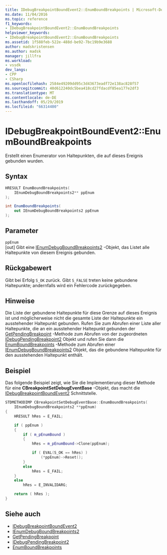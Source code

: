 ```yaml
---
title: IDebugBreakpointBoundEvent2::EnumBoundBreakpoints | Microsoft-Dokumentation
ms.date: 11/04/2016
ms.topic: reference
f1_keywords:
- IDebugBreakpointBoundEvent2::EnumBoundBreakpoints
helpviewer_keywords:
- IDebugBreakpointBoundEvent2::EnumBoundBreakpoints
ms.assetid: 1f588feb-522e-488d-be92-7bc19b9e3688
author: madskristensen
ms.author: madsk
manager: jillfra
ms.workload:
- vssdk
dev_langs:
- CPP
- CSharp
ms.openlocfilehash: 2584e49209dd95c3d43673eadf72e138ac828f57
ms.sourcegitcommit: 40d612240dc5bea418cd27fdacdf85ea177e2df3
ms.translationtype: MT
ms.contentlocale: de-DE
ms.lasthandoff: 05/29/2019
ms.locfileid: "66314400"
---
```

# <a name="idebugbreakpointboundevent2enumboundbreakpoints"></a>IDebugBreakpointBoundEvent2::EnumBoundBreakpoints
Erstellt einen Enumerator von Haltepunkten, die auf dieses Ereignis gebunden wurden.

## <a name="syntax"></a>Syntax

```cpp
HRESULT EnumBoundBreakpoints( 
    IEnumDebugBoundBreakpoints2** ppEnum
);
```

```csharp
int EnumBoundBreakpoints( 
    out IEnumDebugBoundBreakpoints2 ppEnum
);
```

## <a name="parameters"></a>Parameter
`ppEnum`\
[out] Gibt eine [IEnumDebugBoundBreakpoints2](../../../extensibility/debugger/reference/ienumdebugboundbreakpoints2.md) -Objekt, das Listet alle Haltepunkte von diesem Ereignis gebunden.

## <a name="return-value"></a>Rückgabewert
Gibt bei Erfolg `S_OK` zurück. Gibt `S_FALSE` treten keine gebundene Haltepunkte; andernfalls wird ein Fehlercode zurückgegeben.

## <a name="remarks"></a>Hinweise
Die Liste der gebundene Haltepunkte für diese Grenze auf dieses Ereignis ist und möglicherweise nicht die gesamte Liste der Haltepunkte ein ausstehender Haltepunkt gebunden. Rufen Sie zum Abrufen einer Liste aller Haltepunkte, die an ein ausstehender Haltepunkt gebunden der [GetPendingBreakpoint](../../../extensibility/debugger/reference/idebugbreakpointboundevent2-getpendingbreakpoint.md) -Methode zum Abrufen von der zugeordneten [IDebugPendingBreakpoint2](../../../extensibility/debugger/reference/idebugpendingbreakpoint2.md) Objekt und rufen Sie dann die [ EnumBoundBreakpoints](../../../extensibility/debugger/reference/idebugpendingbreakpoint2-enumboundbreakpoints.md) -Methode zum Abrufen einer [IEnumDebugBoundBreakpoints2](../../../extensibility/debugger/reference/ienumdebugboundbreakpoints2.md) Objekt, das die gebundene Haltepunkte für den ausstehenden Haltepunkt enthält.

## <a name="example"></a>Beispiel
Das folgende Beispiel zeigt, wie Sie die Implementierung dieser Methode für eine **CBreakpointSetDebugEventBase** -Objekt, das macht die [IDebugBreakpointBoundEvent2](../../../extensibility/debugger/reference/idebugbreakpointboundevent2.md) Schnittstelle.

```cpp
STDMETHODIMP CBreakpointSetDebugEventBase::EnumBoundBreakpoints(
    IEnumDebugBoundBreakpoints2 **ppEnum)
{
    HRESULT hRes = E_FAIL;

    if ( ppEnum )
    {
        if ( m_pEnumBound )
        {
            hRes = m_pEnumBound->Clone(ppEnum);

            if ( EVAL(S_OK == hRes) )
                (*ppEnum)->Reset();
        }
        else
            hRes = E_FAIL;
    }
    else
        hRes = E_INVALIDARG;

    return ( hRes );
}
```

## <a name="see-also"></a>Siehe auch
- [IDebugBreakpointBoundEvent2](../../../extensibility/debugger/reference/idebugbreakpointboundevent2.md)
- [IEnumDebugBoundBreakpoints2](../../../extensibility/debugger/reference/ienumdebugboundbreakpoints2.md)
- [GetPendingBreakpoint](../../../extensibility/debugger/reference/idebugbreakpointboundevent2-getpendingbreakpoint.md)
- [IDebugPendingBreakpoint2](../../../extensibility/debugger/reference/idebugpendingbreakpoint2.md)
- [EnumBoundBreakpoints](../../../extensibility/debugger/reference/idebugpendingbreakpoint2-enumboundbreakpoints.md)

